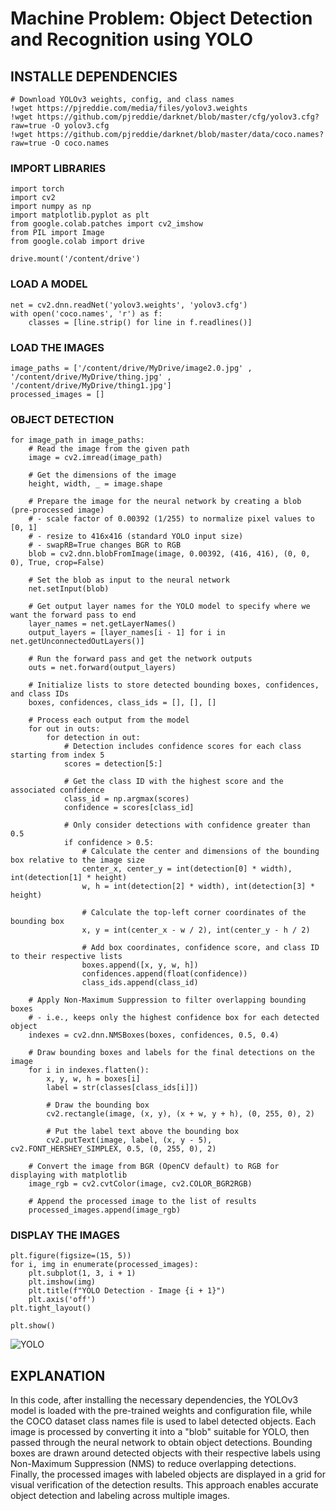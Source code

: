 # Machine Problem: Object Detection and Recognition using YOLO
## INSTALLE DEPENDENCIES
    # Download YOLOv3 weights, config, and class names
    !wget https://pjreddie.com/media/files/yolov3.weights
    !wget https://github.com/pjreddie/darknet/blob/master/cfg/yolov3.cfg?raw=true -O yolov3.cfg
    !wget https://github.com/pjreddie/darknet/blob/master/data/coco.names?raw=true -O coco.names
### IMPORT LIBRARIES
    import torch
    import cv2
    import numpy as np
    import matplotlib.pyplot as plt
    from google.colab.patches import cv2_imshow
    from PIL import Image
    from google.colab import drive
    
    drive.mount('/content/drive')
### LOAD A MODEL
    net = cv2.dnn.readNet('yolov3.weights', 'yolov3.cfg')
    with open('coco.names', 'r') as f:
        classes = [line.strip() for line in f.readlines()]
### LOAD THE IMAGES
    image_paths = ['/content/drive/MyDrive/image2.0.jpg' , '/content/drive/MyDrive/thing.jpg' , '/content/drive/MyDrive/thing1.jpg']
    processed_images = []
### OBJECT DETECTION
    for image_path in image_paths:
        # Read the image from the given path
        image = cv2.imread(image_path)
        
        # Get the dimensions of the image
        height, width, _ = image.shape
        
        # Prepare the image for the neural network by creating a blob (pre-processed image)
        # - scale factor of 0.00392 (1/255) to normalize pixel values to [0, 1]
        # - resize to 416x416 (standard YOLO input size)
        # - swapRB=True changes BGR to RGB
        blob = cv2.dnn.blobFromImage(image, 0.00392, (416, 416), (0, 0, 0), True, crop=False)
        
        # Set the blob as input to the neural network
        net.setInput(blob)
        
        # Get output layer names for the YOLO model to specify where we want the forward pass to end
        layer_names = net.getLayerNames()
        output_layers = [layer_names[i - 1] for i in net.getUnconnectedOutLayers()]
        
        # Run the forward pass and get the network outputs
        outs = net.forward(output_layers)
        
        # Initialize lists to store detected bounding boxes, confidences, and class IDs
        boxes, confidences, class_ids = [], [], []
        
        # Process each output from the model
        for out in outs:
            for detection in out:
                # Detection includes confidence scores for each class starting from index 5
                scores = detection[5:]
                
                # Get the class ID with the highest score and the associated confidence
                class_id = np.argmax(scores)
                confidence = scores[class_id]
                
                # Only consider detections with confidence greater than 0.5
                if confidence > 0.5:
                    # Calculate the center and dimensions of the bounding box relative to the image size
                    center_x, center_y = int(detection[0] * width), int(detection[1] * height)
                    w, h = int(detection[2] * width), int(detection[3] * height)
                    
                    # Calculate the top-left corner coordinates of the bounding box
                    x, y = int(center_x - w / 2), int(center_y - h / 2)
                    
                    # Add box coordinates, confidence score, and class ID to their respective lists
                    boxes.append([x, y, w, h])
                    confidences.append(float(confidence))
                    class_ids.append(class_id)
        
        # Apply Non-Maximum Suppression to filter overlapping bounding boxes
        # - i.e., keeps only the highest confidence box for each detected object
        indexes = cv2.dnn.NMSBoxes(boxes, confidences, 0.5, 0.4)
        
        # Draw bounding boxes and labels for the final detections on the image
        for i in indexes.flatten():
            x, y, w, h = boxes[i]
            label = str(classes[class_ids[i]])
            
            # Draw the bounding box
            cv2.rectangle(image, (x, y), (x + w, y + h), (0, 255, 0), 2)
            
            # Put the label text above the bounding box
            cv2.putText(image, label, (x, y - 5), cv2.FONT_HERSHEY_SIMPLEX, 0.5, (0, 255, 0), 2)
        
        # Convert the image from BGR (OpenCV default) to RGB for displaying with matplotlib
        image_rgb = cv2.cvtColor(image, cv2.COLOR_BGR2RGB)
        
        # Append the processed image to the list of results
        processed_images.append(image_rgb)
### DISPLAY THE IMAGES
    plt.figure(figsize=(15, 5))
    for i, img in enumerate(processed_images):
        plt.subplot(1, 3, i + 1)
        plt.imshow(img)
        plt.title(f"YOLO Detection - Image {i + 1}")
        plt.axis('off')
    plt.tight_layout()
    
    plt.show()
![YOLO](https://github.com/user-attachments/assets/e31e97a3-b4a7-4686-abd1-aaf23084a3e8)
## EXPLANATION
In this code, after installing the necessary dependencies, the YOLOv3 model is loaded with the pre-trained weights and configuration file, while the COCO dataset class names file is used to label detected objects. Each image is processed by converting it into a "blob" suitable for YOLO, then passed through the neural network to obtain object detections. Bounding boxes are drawn around detected objects with their respective labels using Non-Maximum Suppression (NMS) to reduce overlapping detections. Finally, the processed images with labeled objects are displayed in a grid for visual verification of the detection results. This approach enables accurate object detection and labeling across multiple images.
